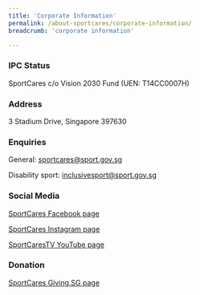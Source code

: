 ```yaml
---
title: 'Corporate Information'
permalink: /about-sportcares/corporate-information/
breadcrumb: 'corporate information'

---
```



### IPC Status
SportCares
c/o Vision 2030 Fund (UEN: T14CC0007H)

### Address
3 Stadium Drive, Singapore 397630

### Enquiries
General:  <sportcares@sport.gov.sg>

Disability sport:  <inclusivesport@sport.gov.sg>

### Social Media

[SportCares Facebook page](https://www.facebook.com/SportCaresSG)

[SportCares Instagram page](https://www.instagram.com/sportcares)

[SportCaresTV YouTube page](https://www.go.gov.sg/sportcarestv)

### Donation

[SportCares Giving.SG page](https://www.giving.sg/vision2030/changelives)
